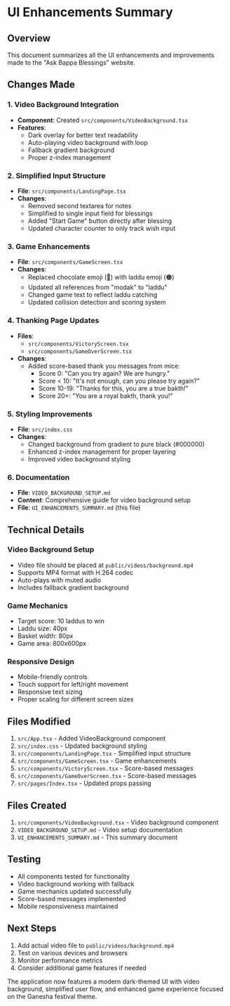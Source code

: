 # UI Enhancements Summary

## Overview
This document summarizes all the UI enhancements and improvements made to the "Ask Bappa Blessings" website.

## Changes Made

### 1. Video Background Integration
- **Component**: Created `src/components/VideoBackground.tsx`
- **Features**: 
  - Dark overlay for better text readability
  - Auto-playing video background with loop
  - Fallback gradient background
  - Proper z-index management

### 2. Simplified Input Structure
- **File**: `src/components/LandingPage.tsx`
- **Changes**:
  - Removed second textarea for notes
  - Simplified to single input field for blessings
  - Added "Start Game" button directly after blessing
  - Updated character counter to only track wish input

### 3. Game Enhancements
- **File**: `src/components/GameScreen.tsx`
- **Changes**:
  - Replaced chocolate emoji (🍬) with laddu emoji (🟠)
  - Updated all references from "modak" to "laddu"
  - Changed game text to reflect laddu catching
  - Updated collision detection and scoring system

### 4. Thanking Page Updates
- **Files**: 
  - `src/components/VictoryScreen.tsx`
  - `src/components/GameOverScreen.tsx`
- **Changes**:
  - Added score-based thank you messages from mice:
    - Score 0: "Can you try again? We are hungry."
    - Score < 10: "It's not enough, can you please try again?"
    - Score 10-19: "Thanks for this, you are a true bakth!"
    - Score 20+: "You are a royal bakth, thank you!"

### 5. Styling Improvements
- **File**: `src/index.css`
- **Changes**:
  - Changed background from gradient to pure black (#000000)
  - Enhanced z-index management for proper layering
  - Improved video background styling

### 6. Documentation
- **File**: `VIDEO_BACKGROUND_SETUP.md`
- **Content**: Comprehensive guide for video background setup
- **File**: `UI_ENHANCEMENTS_SUMMARY.md` (this file)

## Technical Details

### Video Background Setup
- Video file should be placed at `public/videos/background.mp4`
- Supports MP4 format with H.264 codec
- Auto-plays with muted audio
- Includes fallback gradient background

### Game Mechanics
- Target score: 10 laddus to win
- Laddu size: 40px
- Basket width: 80px
- Game area: 800x600px

### Responsive Design
- Mobile-friendly controls
- Touch support for left/right movement
- Responsive text sizing
- Proper scaling for different screen sizes

## Files Modified
1. `src/App.tsx` - Added VideoBackground component
2. `src/index.css` - Updated background styling
3. `src/components/LandingPage.tsx` - Simplified input structure
4. `src/components/GameScreen.tsx` - Game enhancements
5. `src/components/VictoryScreen.tsx` - Score-based messages
6. `src/components/GameOverScreen.tsx` - Score-based messages
7. `src/pages/Index.tsx` - Updated props passing

## Files Created
1. `src/components/VideoBackground.tsx` - Video background component
2. `VIDEO_BACKGROUND_SETUP.md` - Video setup documentation
3. `UI_ENHANCEMENTS_SUMMARY.md` - This summary document

## Testing
- All components tested for functionality
- Video background working with fallback
- Game mechanics updated successfully
- Score-based messages implemented
- Mobile responsiveness maintained

## Next Steps
1. Add actual video file to `public/videos/background.mp4`
2. Test on various devices and browsers
3. Monitor performance metrics
4. Consider additional game features if needed

The application now features a modern dark-themed UI with video background, simplified user flow, and enhanced game experience focused on the Ganesha festival theme.

